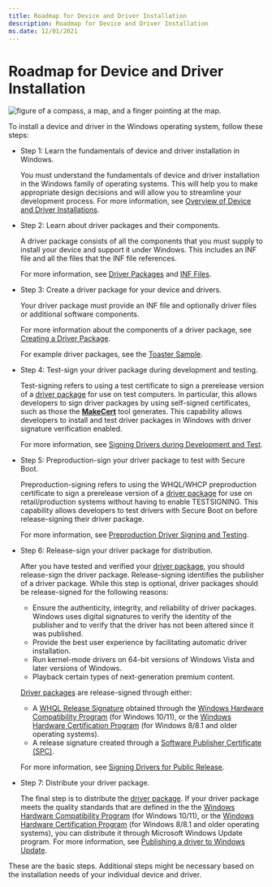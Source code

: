 ```yaml
---
title: Roadmap for Device and Driver Installation
description: Roadmap for Device and Driver Installation
ms.date: 12/01/2021
---
```


# Roadmap for Device and Driver Installation


![figure of a compass, a map, and a finger pointing at the map.](images/map-hand-sml.png)

To install a device and driver in the Windows operating system, follow these steps:

-   Step 1: Learn the fundamentals of device and driver installation in Windows.

    You must understand the fundamentals of device and driver installation in the Windows family of operating systems. This will help you to make appropriate design decisions and will allow you to streamline your development process. For more information, see [Overview of Device and Driver Installations](overview-of-device-and-driver-installation.md).

-   Step 2: Learn about driver packages and their components.

    A driver package consists of all the components that you must supply to install your device and support it under Windows.  This includes an INF file and all the files that the INF file references.

    For more information, see [Driver Packages](driver-packages.md) and [INF Files](overview-of-inf-files.md).

-   Step 3: Create a driver package for your device and drivers.

    Your driver package must provide an INF file and optionally driver files or additional software components.

    For more information about the components of a driver package, see [Creating a Driver Package](../develop/creating-a-driver-package.md).

    For example driver packages, see the [Toaster Sample](../wdf/sample-kmdf-drivers.md).

-   Step 4: Test-sign your driver package during development and testing.

    Test-signing refers to using a test certificate to sign a prerelease version of a [driver package](driver-packages.md) for use on test computers. In particular, this allows developers to sign driver packages by using self-signed certificates, such as those the [**MakeCert**](../devtest/makecert.md) tool generates. This capability allows developers to install and test driver packages in Windows with driver signature verification enabled.

    For more information, see [Signing Drivers during Development and Test](./introduction-to-test-signing.md).

-   Step 5: Preproduction-sign your driver package to test with Secure Boot.

    Preproduction-signing refers to using the WHQL/WHCP preproduction certificate to sign a prerelease version of a [driver package](driver-packages.md) for use on retail/production systems without having to enable TESTSIGNING. This capability allows developers to test drivers with Secure Boot on before release-signing their driver package. 

    For more information, see [Preproduction Driver Signing and Testing](./preproduction-driver-signing-and-install.md).

-   Step 6: Release-sign your driver package for distribution.

    After you have tested and verified your [driver package](driver-packages.md), you should release-sign the driver package. Release-signing identifies the publisher of a driver package. While this step is optional, driver packages should be release-signed for the following reasons:

    - Ensure the authenticity, integrity, and reliability of driver packages. Windows uses digital signatures to verify the identity of the publisher and to verify that the driver has not been altered since it was published.
    - Provide the best user experience by facilitating automatic driver installation.
    - Run kernel-mode drivers on 64-bit versions of Windows Vista and later versions of Windows.
    - Playback certain types of next-generation premium content.

    [Driver packages](driver-packages.md) are release-signed through either:

    - A [WHQL Release Signature](whql-release-signature.md) obtained through the [Windows Hardware Compatibility Program](/windows-hardware/design/compatibility/) (for Windows 10/11), or the [Windows Hardware Certification Program](/previous-versions/windows/hardware/hck/jj124227(v=vs.85)) (for Windows 8/8.1 and older operating systems).
    - A release signature created through a [Software Publisher Certificate (SPC)](/windows-hardware/drivers/install/deprecation-of-software-publisher-certificates-and-commercial-release-certificates).

    For more information, see [Signing Drivers for Public Release](signing-drivers-for-public-release--windows-vista-and-later-.md).

-   Step 7: Distribute your driver package.

    The final step is to distribute the [driver package](driver-packages.md). If your driver package meets the quality standards that are defined in the the [Windows Hardware Compatibility Program](/windows-hardware/design/compatibility/) (for Windows 10/11), or the [Windows Hardware Certification Program](/previous-versions/windows/hardware/hck/jj124227(v=vs.85)) (for Windows 8/8.1 and older operating systems), you can distribute it through Microsoft Windows Update program. For more information, see [Publishing a driver to Windows Update](../dashboard/publish-a-driver-to-windows-update.md).

These are the basic steps. Additional steps might be necessary based on the installation needs of your individual device and driver.
